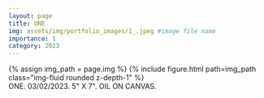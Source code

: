```yaml
---
layout: page
title: ONE
img: assets/img/portfolio_images/1_.jpeg #image file name
importance: 1
category: 2023
---
```


<div class="row">
    <div class="col-sm mt-3 mt-md-0">
        {% assign img_path = page.img %}
        {% include figure.html path=img_path  class="img-fluid rounded z-depth-1" %}
    </div>
</div>
<div class="caption">
    ONE. 03/02/2023. 5" X 7". OIL ON CANVAS.
</div>
